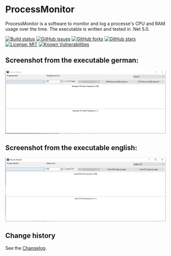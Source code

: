 ProcessMonitor
==============

ProcessMonitor is a software to monitor and log a processe's CPU and RAM usage over the time.
The executable is written and tested in .Net 5.0.

[![Build status](https://ci.appveyor.com/api/projects/status/33sr4h0y2423g9kh?svg=true)](https://ci.appveyor.com/project/SeppPenner/processmonitor)
[![GitHub issues](https://img.shields.io/github/issues/SeppPenner/ProcessMonitor.svg)](https://github.com/SeppPenner/ProcessMonitor/issues)
[![GitHub forks](https://img.shields.io/github/forks/SeppPenner/ProcessMonitor.svg)](https://github.com/SeppPenner/ProcessMonitor/network)
[![GitHub stars](https://img.shields.io/github/stars/SeppPenner/ProcessMonitor.svg)](https://github.com/SeppPenner/ProcessMonitor/stargazers)
[![License: MIT](https://img.shields.io/badge/License-MIT-blue.svg)](https://raw.githubusercontent.com/SeppPenner/ProcessMonitor/master/License.txt)
[![Known Vulnerabilities](https://snyk.io/test/github/SeppPenner/ProcessMonitor/badge.svg)](https://snyk.io/test/github/SeppPenner/ProcessMonitor)


## Screenshot from the executable german:
![Screenshot from the executable german](https://github.com/SeppPenner/ProcessMonitor/blob/master/Screenshot_DE.PNG "Screenshot from the executable german")

## Screenshot from the executable english:
![Screenshot from the executable english](https://github.com/SeppPenner/ProcessMonitor/blob/master/Screenshot_EN.PNG "Screenshot from the executable english")

Change history
--------------

See the [Changelog](https://github.com/SeppPenner/ProcessMonitor/blob/master/Changelog.md).